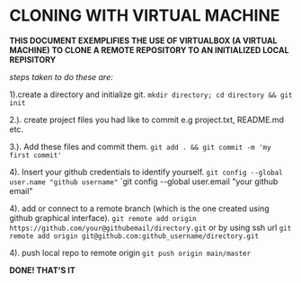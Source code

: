 # **CLONING WITH VIRTUAL MACHINE**

**THIS DOCUMENT EXEMPLIFIES THE USE OF VIRTUALBOX (A VIRTUAL MACHINE) TO CLONE A REMOTE REPOSITORY TO AN INITIALIZED LOCAL REPISITORY**

*steps taken to do these are:*

1).create a directory and initialize git.
   `mkdir directory; cd directory && git init`

2.). create project files you had like to commit e.g project.txt, README.md etc.

3.). Add these files and commit them.
    `git add . && git commit -m 'my first commit' `

4). Insert your github credentials to identify yourself.
     `git config --global user.name "github username"`
     `git config --global user.email "your github email"

4). add or connect to a remote branch (which is the one created using github graphical interface).
   `git remote add origin https://github.com/your@githubemail/directory.git`
   or by using ssh url
   `git remote add origin git@github.com:github_username/directory.git`

4). push local repo to remote origin
    `git push origin main/master`

**DONE! THAT'S IT**
